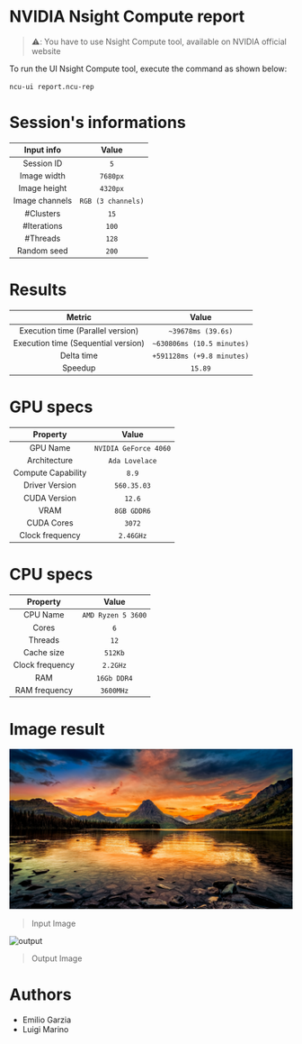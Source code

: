 # NVIDIA Nsight Compute report

> ⚠️: You have to use Nsight Compute tool, available on NVIDIA official website

To run the UI Nsight Compute tool, execute the command as shown below:

`ncu-ui report.ncu-rep`

# Session's informations

| Input info | Value |
|:-:|:-:|
| Session ID | `5` |
| Image width | `7680px` |
| Image height | `4320px` |
| Image channels | `RGB (3 channels)` |
| #Clusters | `15` |
| #Iterations | `100` |
| #Threads | `128` |
| Random seed | `200` |

# Results

| Metric | Value |
|:-:|:-:|
| Execution time (Parallel version)| `~39678ms (39.6s)` |
| Execution time (Sequential version)| `~630806ms (10.5 minutes)` |
| Delta time | `+591128ms (+9.8 minutes)` |
| Speedup | `15.89` |

# GPU specs

| Property | Value |
|:-:|:-:|
| GPU Name | `NVIDIA GeForce 4060` |
| Architecture | `Ada Lovelace` |
| Compute Capability | `8.9` |
| Driver Version | `560.35.03` |
| CUDA Version | `12.6` |
| VRAM  | `8GB GDDR6` |
| CUDA Cores  | `3072` |
| Clock frequency | `2.46GHz` |

# CPU specs

| Property | Value |
|:-:|:-:|
| CPU Name | `AMD Ryzen 5 3600` |
| Cores | `6` |
| Threads | `12` |
| Cache size | `512Kb` |
| Clock frequency | `2.2GHz` |
| RAM | `16Gb DDR4` |
| RAM frequency | `3600MHz` |

# Image result

![input](./input_image.jpg)

> Input Image

![output](output_image.jpg)

> Output Image

# Authors

* Emilio Garzia
* Luigi Marino